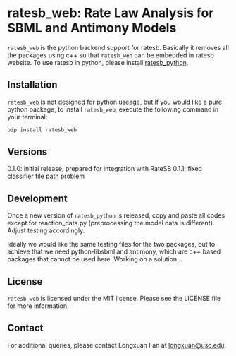 # ratesb_web: Rate Law Analysis for SBML and Antimony Models

`ratesb_web` is the python backend support for ratesb. Basically it removes all the packages using c++ so that `ratesb_web` can be embedded in ratesb website. To use ratesb in python, please install [ratesb_python](https://github.com/sys-bio/ratesb_python).

## Installation

`ratesb_web` is not designed for python useage, but if you would like a pure python package, to install `ratesb_web`, execute the following command in your terminal:

```bash
pip install ratesb_web
```

## Versions

0.1.0: initial release, prepared for integration with RateSB
0.1.1: fixed classifier file path problem

## Development

Once a new version of `ratesb_python` is released, copy and paste all codes except for reaction_data.py (preprocessing the model data is different). Adjust testing accordingly. 

Ideally we would like the same testing files for the two packages, but to achieve that we need python-libsbml and antimony, which are c++ based packages that cannot be used here. Working on a solution...

## License

`ratesb_web` is licensed under the MIT license. Please see the LICENSE file for more information.

## Contact

For additional queries, please contact Longxuan Fan at longxuan@usc.edu.